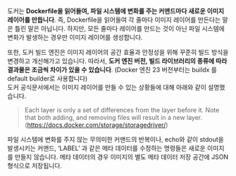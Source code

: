 도커는 **Dockerfile을 읽어들여, 파일 시스템에 변화를 주는 커맨드마다 새로운 이미지 레이어를 만듭니다**. 즉, Dockerfile을 읽어들여 각 줄마다 이미지 레이어를 만든다는 말은 틀린 말은 아닙니다. 하지만, 모든 줄마다 레이어를 만드는 것이 아닌 파일 시스템에 변화가 발생하는 경우만 이미지 레이어를 생성합니다.

또한, 도커 빌드 엔진은 이미지 레이어의 공간 효율과 안정성을 위해 꾸준히 빌드 방식을 변경하고 개선해가고 있습니다. 따라서, **도커 엔진 버전, 빌드 라이브러리의 종류에 따라 결과물은 조금씩 차이가 있을 수 있습니다**. (Docker 엔진 23 버전부터는 buildx 를 default builder로 사용합니다)  
도커 공식문서에서는 이미지 레이어를 만들 수 있는 상황들에 대해 아래와 같이 설명했습니다.

> Each layer is only a set of differences from the layer before it. Note that both adding, and removing files will result in a new layer.  
> (https://docs.docker.com/storage/storagedriver/)

파일 시스템에 변화를 주지 않는 무의미한 커맨드의 반복이나, echo와 같이 stdout을 발생시키는 커맨드, ‘LABEL’ 과 같은 메타 데이터를 수정하는 명령들은 새로운 이미지를 만들지 않습니다. 메타 데이터의 경우 이미지의 별도 메타 데이터 저장 공간에 JSON 형식으로 저장됩니다.
